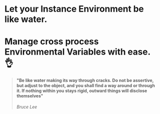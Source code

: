 
# Let your Instance Environment be like water. 
# Manage cross process Environmental Variables with ease. 👌
> #### "Be like water making its way through cracks. Do not be assertive, but adjust to the object, and you shall find a way around or through it. If nothing within you stays rigid, outward things will disclose themselves"
> *Bruce Lee*
